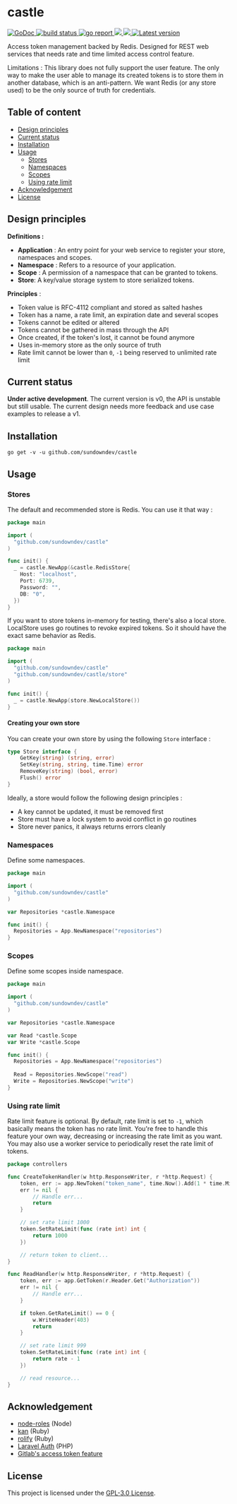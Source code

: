 # castle

<div align="left">
  <a href="https://godoc.org/github.com/sundowndev/castle">
    <img src="https://godoc.org/github.com/sundowndev/castle?status.svg" alt="GoDoc">
  </a>
  <a href="https://github.com/sundowndev/castle/actions">
    <img src="https://img.shields.io/endpoint.svg?url=https://actions-badge.atrox.dev/sundowndev/castle/badge?ref=master" alt="build status" />
  </a>
  <a href="https://goreportcard.com/report/github.com/sundowndev/castle">
    <img src="https://goreportcard.com/badge/github.com/sundowndev/castle" alt="go report" />
  </a>
  <a href="https://codeclimate.com/github/sundowndev/castle/maintainability">
    <img src="https://api.codeclimate.com/v1/badges/e827d7cc994c6519d319/maintainability" />
  </a>
  <a href="https://codecov.io/gh/sundowndev/castle">
    <img src="https://codecov.io/gh/sundowndev/castle/branch/master/graph/badge.svg" />
  </a>
  <a href="https://github.com/sundowndev/castle/releases">
    <img src="https://img.shields.io/github/release/SundownDEV/castle.svg" alt="Latest version" />
  </a>
</div>

Access token management backed by Redis. Designed for REST web services that needs rate and time limited access control feature.

Limitations : This library does not fully support the user feature. The only way to make the user able to manage its created tokens is to store them in another database, which is an anti-pattern. We want Redis (or any store used) to be the only source of truth for credentials.

## Table of content

- [Design principles](#design-principles)
- [Current status](#current-status)
- [Installation](#installation)
- [Usage](#usage)
    - [Stores](#stores)
    - [Namespaces](#namespaces)
    - [Scopes](#scopes)
    - [Using rate limit](#using-rate-limit)
- [Acknowledgement](#acknowledgement)
- [License](#license)

## Design principles

**Definitions :**

- **Application** : An entry point for your web service to register your store, namespaces and scopes.
- **Namespace** : Refers to a resource of your application.
- **Scope** : A permission of a namespace that can be granted to tokens.
- **Store**: A key/value storage system to store serialized tokens.

**Principles** :

- Token value is RFC-4112 compliant and stored as salted hashes
- Token has a name, a rate limit, an expiration date and several scopes
- Tokens cannot be edited or altered
- Tokens cannot be gathered in mass through the API
- Once created, if the token's lost, it cannot be found anymore
- Uses in-memory store as the only source of truth
- Rate limit cannot be lower than `0`, `-1` being reserved to unlimited rate limit

## Current status

**Under active development**. The current version is v0, the API is unstable but still usable. The current design needs more feedback and use case examples to release a v1.

## Installation

```shell
go get -v -u github.com/sundowndev/castle
```

## Usage

### Stores

The default and recommended store is Redis. You can use it that way :

```go
package main

import (
  "github.com/sundowndev/castle"
)

func init() {
  _ = castle.NewApp(&castle.RedisStore{
    Host: "localhost",
    Port: 6739,
    Password: "",
    DB: "0",
  })
}
```

If you want to store tokens in-memory for testing, there's also a local store. LocalStore uses go routines to revoke expired tokens. So it should have the exact same behavior as Redis.

```go
package main

import (
  "github.com/sundowndev/castle"
  "github.com/sundowndev/castle/store"
)

func init() {
  _ = castle.NewApp(store.NewLocalStore())
}
```

#### Creating your own store

You can create your own store by using the following `Store` interface :

```go
type Store interface {
	GetKey(string) (string, error)
	SetKey(string, string, time.Time) error
	RemoveKey(string) (bool, error)
	Flush() error
}
```

Ideally, a store would follow the following design principles :

- A key cannot be updated, it must be removed first
- Store must have a lock system to avoid conflict in go routines
- Store never panics, it always returns errors cleanly

### Namespaces

Define some namespaces.

```go
package main

import (
  "github.com/sundowndev/castle"
)

var Repositories *castle.Namespace

func init() {
  Repositories = App.NewNamespace("repositories")
}
```

### Scopes

Define some scopes inside namespace.

```go
package main

import (
  "github.com/sundowndev/castle"
)

var Repositories *castle.Namespace

var Read *castle.Scope
var Write *castle.Scope

func init() {
  Repositories = App.NewNamespace("repositories")
  
  Read = Repositories.NewScope("read")
  Write = Repositories.NewScope("write")
}
```

### Using rate limit

Rate limit feature is optional. By default, rate limit is set to `-1`, which basically means the token has no rate limit. You're free to handle this feature your own way, decreasing or increasing the rate limit as you want. You may also use a worker service to periodically reset the rate limit of tokens.

```go
package controllers

func CreateTokenHandler(w http.ResponseWriter, r *http.Request) {
    token, err := app.NewToken("token_name", time.Now().Add(1 * time.Minute), read)
    err != nil {
        // Handle err...
        return
    }

    // set rate limit 1000
    token.SetRateLimit(func (rate int) int {
        return 1000
    })

    // return token to client...   
}

func ReadHandler(w http.ResponseWriter, r *http.Request) {
    token, err := app.GetToken(r.Header.Get("Authorization"))
    err != nil {
        // Handle err...        
    }

    if token.GetRateLimit() == 0 {
        w.WriteHeader(403)
        return
    }

    // set rate limit 999
    token.SetRateLimit(func (rate int) int {
        return rate - 1
    })

    // read resource...
}
```

## Acknowledgement

- [node-roles](https://dresende.github.io/node-roles/) (Node)
- [kan](https://github.com/davydovanton/kan) (Ruby)
- [rolify](https://github.com/RolifyCommunity/rolify) (Ruby)
- [Laravel Auth](https://github.com/jeremykenedy/laravel-auth) (PHP)
- [Gitlab's access token feature](https://docs.gitlab.com/ee/user/profile/personal_access_tokens.html)

## License

This project is licensed under the [GPL-3.0 License](LICENSE).
